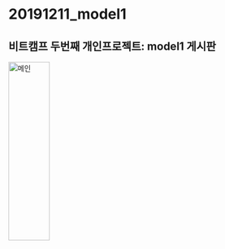 # 20191211_model1
## 비트캠프 두번째 개인프로젝트: model1 게시판

<img src="../img/bitcamp_20191211_model1/main.png" width="40%" height="30%" title="메인"></img>